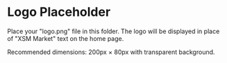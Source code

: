 # Logo Placeholder

Place your "logo.png" file in this folder. The logo will be displayed in place of "XSM Market" text on the home page.

Recommended dimensions: 200px × 80px with transparent background.
